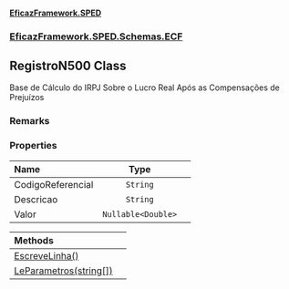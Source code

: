 #### [EficazFramework.SPED](EficazFrameworkSPED.md 'EficazFramework SPED')
### [EficazFramework.SPED.Schemas.ECF](EficazFramework.SPED.Schemas.ECF.md 'EficazFramework.SPED.Schemas.ECF')

## RegistroN500 Class

Base de Cálculo do IRPJ Sobre o Lucro Real Após as Compensações de Prejuízos

### Remarks
### Properties

| Name | Type | |
| :--- | :---: | :--- |
| CodigoReferencial | `String` |  |
| Descricao | `String` |  |
| Valor | `Nullable<Double>` |  |

| Methods | |
| :--- | :--- |
| [EscreveLinha()](EficazFramework.SPED.Schemas.ECF/RegistroN500/EscreveLinha().md 'EficazFramework.SPED.Schemas.ECF.RegistroN500.EscreveLinha()') | |
| [LeParametros(string[])](EficazFramework.SPED.Schemas.ECF/RegistroN500/LeParametros(string[]).md 'EficazFramework.SPED.Schemas.ECF.RegistroN500.LeParametros(string[])') | |
